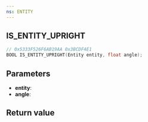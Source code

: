 ```yaml
---
ns: ENTITY
---
```

## IS_ENTITY_UPRIGHT

```c
// 0x5333F526F6AB19AA 0x3BCDF4E1
BOOL IS_ENTITY_UPRIGHT(Entity entity, float angle);
```

## Parameters
* **entity**: 
* **angle**: 

## Return value
